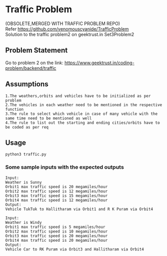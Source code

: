 # Traffic Problem
(OBSOLETE,MERGED WITH TRAFFIC PROBLEM REPO) \
Refer https://github.com/venomouscyanide/TrafficProblem \
Solution to the traffic problem2 on geektrust.in
Set3Problem2

## Problem Statement
Go to problem 2 on the link:
https://www.geektrust.in/coding-problem/backend/traffic

## Assumptions
```
1.The weathers,orbits and vehicles have to be initialized as per problem 
2.The vehicles in each weather need to be mentioned in the respective function
3.The rule to select which vehicle in case of many vehicle with the same time need to be mentioned as well
4.The rule to list out the starting and ending cities/orbits have to be coded as per req
```
## Usage
```
python3 traffic.py
```

### Some sample inputs with the expected outputs
```
Input:
Weather is Sunny
Orbit1 max traffic speed is 20 megamiles/hour
Orbit2 max traffic speed is 12 megamiles/hour
Orbit3 max traffic speed is 15 megamiles/hour
Orbit4 max traffic speed is 12 megamiles/hour
Output:
Vehicle TukTuk to Hallitharam via Orbit1 and R K Puram via Orbit4

Input:
Weather is Windy
Orbit1 max traffic speed is 5 megamiles/hour
Orbit2 max traffic speed is 10 megamiles/hour
Orbit3 max traffic speed is 20 megamiles/hour
Orbit4 max traffic speed is 20 megamiles/hour
Output:
Vehicle Car to RK Puram via Orbit3 and Hallitharam via Orbit4

```
